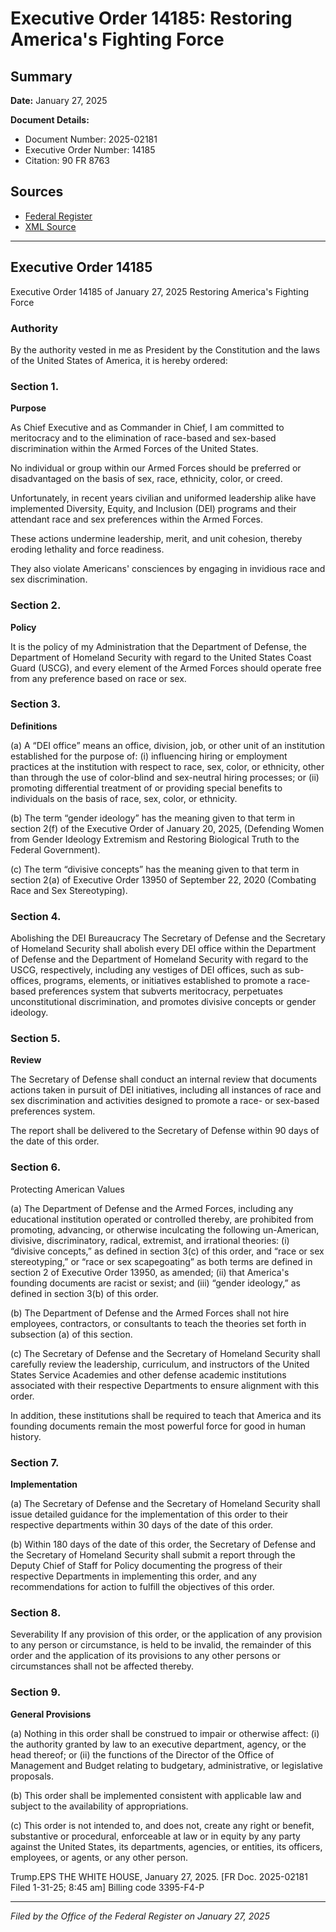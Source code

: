# Executive Order 14185: Restoring America's Fighting Force

## Summary

**Date:** January 27, 2025

**Document Details:**
- Document Number: 2025-02181
- Executive Order Number: 14185
- Citation: 90 FR 8763

## Sources
- [Federal Register](https://www.federalregister.gov/documents/2025/02/03/2025-02181/restoring-americas-fighting-force)
- [XML Source](https://www.federalregister.gov/documents/full_text/xml/2025/02/03/2025-02181.xml)

---

## Executive Order 14185

Executive Order 14185 of January 27, 2025
Restoring America's Fighting Force
### Authority

By the authority vested in me as President by the Constitution and the laws of the United States of America, it is hereby ordered:
### Section 1.

**Purpose**

As Chief Executive and as Commander in Chief, I am committed to meritocracy and to the elimination of race-based and sex-based discrimination within the Armed Forces of the United States.

No individual or group within our Armed Forces should be preferred or disadvantaged on the basis of sex, race, ethnicity, color, or creed.

Unfortunately, in recent years civilian and uniformed leadership alike have implemented Diversity, Equity, and Inclusion (DEI) programs and their attendant race and sex preferences within the Armed Forces.

These actions undermine leadership, merit, and unit cohesion, thereby eroding lethality and force readiness.

They also violate Americans' consciences by engaging in invidious race and sex discrimination.
### Section 2.

**Policy**

It is the policy of my Administration that the Department of Defense, the Department of Homeland Security with regard to the United States Coast Guard (USCG), and every element of the Armed Forces should operate free from any preference based on race or sex.
### Section 3.

**Definitions**

(a) A “DEI office” means an office, division, job, or other unit of an institution established for the purpose of:
    (i) influencing hiring or employment practices at the institution with respect to race, sex, color, or ethnicity, other than through the use of color-blind and sex-neutral hiring processes; or
    (ii) promoting differential treatment of or providing special benefits to individuals on the basis of race, sex, color, or ethnicity.

(b) The term “gender ideology” has the meaning given to that term in section 2(f) of the Executive Order of January 20, 2025, (Defending Women from Gender Ideology Extremism and Restoring Biological Truth to the Federal Government).

(c) The term “divisive concepts” has the meaning given to that term in section 2(a) of Executive Order 13950 of September 22, 2020 (Combating Race and Sex Stereotyping).
### Section 4.

Abolishing the DEI Bureaucracy
The Secretary of Defense and the Secretary of Homeland Security shall abolish every DEI office within the Department of Defense and the Department of Homeland Security with regard to the USCG, respectively, including any vestiges of DEI offices, such as sub-offices, programs, elements, or initiatives established to promote a race-based preferences system that subverts meritocracy, perpetuates unconstitutional discrimination, and promotes divisive concepts or gender ideology.
### Section 5.

**Review**

The Secretary of Defense shall conduct an internal review that documents actions taken in pursuit of DEI initiatives, including all instances of race and sex discrimination and activities designed to promote a race- or sex-based preferences system.

The report shall be delivered to the Secretary of Defense within 90 days of the date of this order.
### Section 6.

Protecting American Values

(a) The Department of Defense and the Armed Forces, including any educational institution operated or controlled thereby, are prohibited from promoting, advancing, or otherwise inculcating the following un-American, divisive, discriminatory, radical, extremist, and irrational theories:
    (i) “divisive concepts,” as defined in section 3(c) of this order, and “race or sex stereotyping,” or “race or sex scapegoating” as both terms are defined in section 2 of Executive Order 13950, as amended;
    (ii) that America's founding documents are racist or sexist; and
    (iii) “gender ideology,” as defined in section 3(b) of this order.

(b) The Department of Defense and the Armed Forces shall not hire employees, contractors, or consultants to teach the theories set forth in subsection (a) of this section.

(c) The Secretary of Defense and the Secretary of Homeland Security shall carefully review the leadership, curriculum, and instructors of the United States Service Academies and other defense academic institutions associated with their respective Departments to ensure alignment with this order.

In addition, these institutions shall be required to teach that America and its founding documents remain the most powerful force for good in human history.
### Section 7.

**Implementation**

(a) The Secretary of Defense and the Secretary of Homeland Security shall issue detailed guidance for the implementation of this order to their respective departments within 30 days of the date of this order.

(b) Within 180 days of the date of this order, the Secretary of Defense and the Secretary of Homeland Security shall submit a report through the Deputy Chief of Staff for Policy documenting the progress of their respective Departments in implementing this order, and any recommendations for action to fulfill the objectives of this order.
### Section 8.

Severability
If any provision of this order, or the application of any provision to any person or circumstance, is held to be invalid, the remainder of this order and the application of its provisions to any other persons or circumstances shall not be affected thereby.
### Section 9.

**General Provisions**

(a) Nothing in this order shall be construed to impair or otherwise affect:
    (i) the authority granted by law to an executive department, agency, or the head thereof; or
    (ii) the functions of the Director of the Office of Management and Budget relating to budgetary, administrative, or legislative proposals.

(b) This order shall be implemented consistent with applicable law and subject to the availability of appropriations.

(c) This order is not intended to, and does not, create any right or benefit, substantive or procedural, enforceable at law or in equity by any party against the United States, its departments, agencies, or entities, its officers, employees, or agents, or any other person.

Trump.EPS
THE WHITE HOUSE,
January 27, 2025.
[FR Doc. 2025-02181 
Filed 1-31-25; 8:45 am]
Billing code 3395-F4-P

---

*Filed by the Office of the Federal Register on January 27, 2025*
